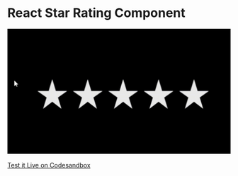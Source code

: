 # React Star Rating Component
![Star Rating Demo GIF](src/assets/StarRating.gif)

[Test it Live on Codesandbox](https://codesandbox.io/embed/github/Fankhauser-Dominik/ReactStarRatingComponent/tree/main/?fontsize=14&hidenavigation=1&theme=dark&view=preview)
